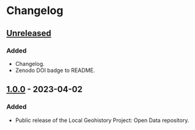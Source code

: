# Changelog

## [Unreleased]

### Added

- Changelog.
- Zenodo DOI badge to README.

## [1.0.0] - 2023-04-02

### Added

- Public release of the Local Geohistory Project: Open Data repository.

[Unreleased]: https://github.com/markconnellypro/local-geohistory-project-open-data/compare/v1.0.0...HEAD
[1.0.0]: https://github.com/markconnellypro/local-geohistory-project-open-data/releases/tag/v1.0.0